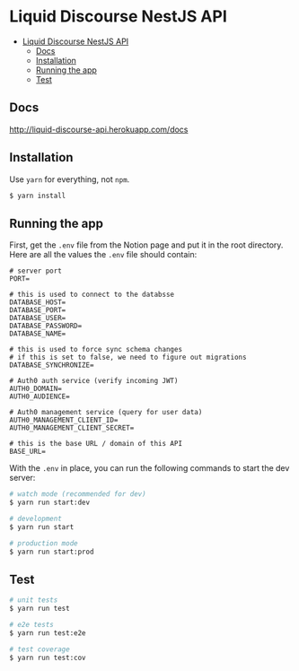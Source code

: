 # Liquid Discourse NestJS API

- [Liquid Discourse NestJS API](#liquid-discourse-nestjs-api)
  - [Docs](#docs)
  - [Installation](#installation)
  - [Running the app](#running-the-app)
  - [Test](#test)

## Docs

<http://liquid-discourse-api.herokuapp.com/docs>

## Installation

Use `yarn` for everything, not `npm`.

```bash
$ yarn install
```

## Running the app

First, get the `.env` file from the Notion page and put it in the root directory. Here are all the values the `.env` file should contain:

```
# server port
PORT=

# this is used to connect to the databsse
DATABASE_HOST=
DATABASE_PORT=
DATABASE_USER=
DATABASE_PASSWORD=
DATABASE_NAME=

# this is used to force sync schema changes
# if this is set to false, we need to figure out migrations
DATABASE_SYNCHRONIZE=

# Auth0 auth service (verify incoming JWT)
AUTH0_DOMAIN=
AUTH0_AUDIENCE=

# Auth0 management service (query for user data)
AUTH0_MANAGEMENT_CLIENT_ID=
AUTH0_MANAGEMENT_CLIENT_SECRET=

# this is the base URL / domain of this API
BASE_URL=
```

With the `.env` in place, you can run the following commands to start the dev server:

```bash
# watch mode (recommended for dev)
$ yarn run start:dev

# development
$ yarn run start

# production mode
$ yarn run start:prod
```

## Test

```bash
# unit tests
$ yarn run test

# e2e tests
$ yarn run test:e2e

# test coverage
$ yarn run test:cov
```
